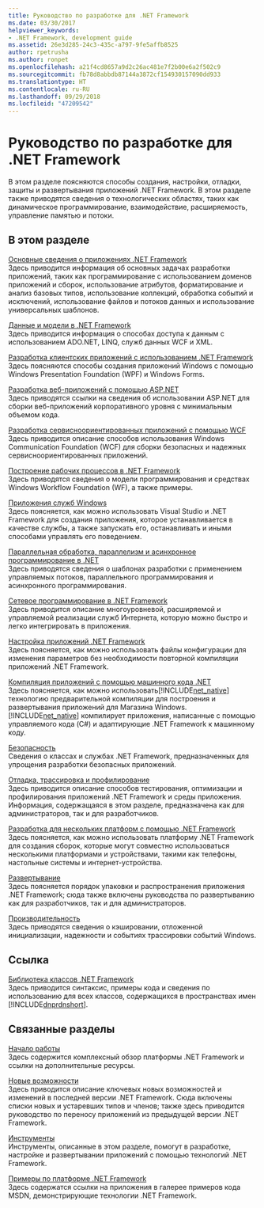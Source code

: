 ```yaml
---
title: Руководство по разработке для .NET Framework
ms.date: 03/30/2017
helpviewer_keywords:
- .NET Framework, development guide
ms.assetid: 26e3d285-24c3-435c-a797-9fe5affb8525
author: rpetrusha
ms.author: ronpet
ms.openlocfilehash: a21f4cd8657a9d2c26ac481e7f2b00e6a2f502c9
ms.sourcegitcommit: fb78d8abbdb87144a3872cf154930157090dd933
ms.translationtype: HT
ms.contentlocale: ru-RU
ms.lasthandoff: 09/29/2018
ms.locfileid: "47209542"
---
```

# <a name="net-framework-development-guide"></a>Руководство по разработке для .NET Framework
В этом разделе поясняются способы создания, настройки, отладки, защиты и развертывания приложений .NET Framework. В этом разделе также приводятся сведения о технологических областях, таких как динамическое программирование, взаимодействие, расширяемость, управление памятью и потоки.  
  
## <a name="in-this-section"></a>В этом разделе  
 [Основные сведения о приложениях .NET Framework](../../docs/standard/application-essentials.md)  
 Здесь приводится информация об основных задачах разработки приложений, таких как программирование с использованием доменов приложений и сборок, использование атрибутов, форматирование и анализ базовых типов, использование коллекций, обработка событий и исключений, использование файлов и потоков данных и использование универсальных шаблонов.  
  
 [Данные и модели в .NET Framework](../../docs/framework/data/index.md)  
 Здесь приводится информация о способах доступа к данным с использованием ADO.NET, LINQ, служб данных WCF и XML.  
  
 [Разработка клиентских приложений с использованием .NET Framework](../../docs/framework/develop-client-apps.md)  
 Здесь поясняются способы создания приложений Windows с помощью Windows Presentation Foundation (WPF) и Windows Forms.  
  
 [Разработка веб-приложений с помощью ASP.NET](../../docs/framework/develop-web-apps-with-aspnet.md)  
 Здесь приводятся ссылки на сведения об использовании ASP.NET для сборки веб-приложений корпоративного уровня с минимальным объемом кода.  
  
 [Разработка сервисноориентированных приложений с помощью WCF](../../docs/framework/wcf/index.md)  
 Здесь приводится описание способов использования Windows Communication Foundation (WCF) для сборки безопасных и надежных сервисноориентированных приложений.  
  
 [Построение рабочих процессов в .NET Framework](windows-workflow-foundation/index.md)     
 Здесь приводятся сведения о модели программирования и средствах Windows Workflow Foundation (WF), а также примеры.  

 [Приложения служб Windows](../../docs/framework/windows-services/index.md)  
 Здесь поясняется, как можно использовать Visual Studio и .NET Framework для создания приложения, которое устанавливается в качестве службы, а также запускать его, останавливать и иными способами управлять его поведением.  
  
 [Параллельная обработка, параллелизм и асинхронное программирование в .NET](../../docs/standard/parallel-processing-and-concurrency.md)  
 Здесь приводятся сведения о шаблонах разработки с применением управляемых потоков, параллельного программирования и асинхронного программирования.  
  
 [Сетевое программирование в .NET Framework](../../docs/framework/network-programming/index.md)  
 Здесь приводится описание многоуровневой, расширяемой и управляемой реализации служб Интернета, которую можно быстро и легко интегрировать в приложения.  
  
 [Настройка приложений .NET Framework](configure-apps/index.md)    
 Здесь поясняется, как можно использовать файлы конфигурации для изменения параметров без необходимости повторной компиляции приложений .NET Framework.  
  
 [Компиляция приложений с помощью машинного кода .NET](../../docs/framework/net-native/index.md)  
 Здесь поясняется, как можно использовать[!INCLUDE[net_native](../../includes/net-native-md.md)] технологию предварительной компиляции для построения и развертывания приложений для Магазина Windows. [!INCLUDE[net_native](../../includes/net-native-md.md)] компилирует приложения, написанные с помощью управляемого кода (C#) и адаптирующие .NET Framework к машинному коду.  
  
 [Безопасность](../../docs/standard/security/index.md)  
 Сведения о классах и службах .NET Framework, предназначенных для упрощения разработки безопасных приложений.  
  
 [Отладка, трассировка и профилирование](../../docs/framework/debug-trace-profile/index.md)  
 Здесь приводится описание способов тестирования, оптимизации и профилирования приложений .NET Framework и среды приложения. Информация, содержащаяся в этом разделе, предназначена как для администраторов, так и для разработчиков.  
  
 [Разработка для нескольких платформ с помощью .NET Framework](../../docs/standard/cross-platform/index.md)  
 Здесь поясняется, как можно использовать платформу .NET Framework для создания сборок, которые могут совместно использоваться несколькими платформами и устройствами, такими как телефоны, настольные системы и интернет-устройства.  
  
 [Развертывание](../../docs/framework/deployment/index.md)  
 Здесь поясняется порядок упаковки и распространения приложения .NET Framework; сюда также включены руководства по развертыванию как для разработчиков, так и для администраторов.  
  
 [Производительность](../../docs/framework/performance/index.md)  
 Здесь приводятся сведения о кэшировании, отложенной инициализации, надежности и событиях трассировки событий Windows.  
 
## <a name="reference"></a>Ссылка  
 [Библиотека классов .NET Framework](/dotnet/api/?view=netframework-4.7)  
 Здесь приводится синтаксис, примеры кода и сведения по использованию для всех классов, содержащихся в пространствах имен [!INCLUDE[dnprdnshort](../../includes/dnprdnshort-md.md)].  
  
## <a name="related-sections"></a>Связанные разделы  
 [Начало работы](../../docs/framework/get-started/index.md)  
 Здесь содержится комплексный обзор платформы .NET Framework и ссылки на дополнительные ресурсы.  
  
 [Новые возможности](../../docs/framework/whats-new/index.md)  
 Здесь приводится описание ключевых новых возможностей и изменений в последней версии .NET Framework. Сюда включены списки новых и устаревших типов и членов; также здесь приводится руководство по переносу приложений из предыдущей версии .NET Framework.  
  
 [Инструменты](../../docs/framework/tools/index.md)  
 Инструменты, описанные в этом разделе, помогут в разработке, настройке и развертывании приложений с помощью технологий .NET Framework.  
  
 [Примеры по платформе .NET Framework](https://msdn.microsoft.com/library/177055f8-4a1f-43e7-aee6-995c196079b1)  
 Здесь содержатся ссылки на приложения в галерее примеров кода MSDN, демонстрирующие технологии .NET Framework.
